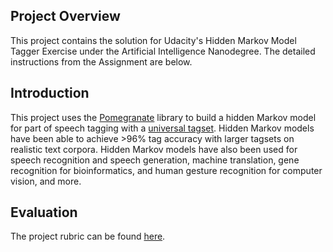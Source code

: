## Project Overview

This project contains the solution for Udacity's Hidden Markov Model Tagger Exercise under the Artificial Intelligence Nanodegree. The detailed instructions from the Assignment are below.

## Introduction

This project uses the [Pomegranate](https://github.com/jmschrei/pomegranate) library to build a hidden Markov model for part of speech tagging with a [universal tagset](http://www.petrovi.de/data/universal.pdf). Hidden Markov models have been able to achieve >96% tag accuracy with larger tagsets on realistic text corpora. Hidden Markov models have also been used for speech recognition and speech generation, machine translation, gene recognition for bioinformatics, and human gesture recognition for computer vision, and more.

## Evaluation

The project rubric can be found [here](https://review.udacity.com/#!/rubrics/1429/view). 
